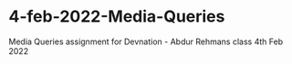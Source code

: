 # 4-feb-2022-Media-Queries
Media Queries assignment for Devnation - Abdur Rehmans class 4th Feb 2022
